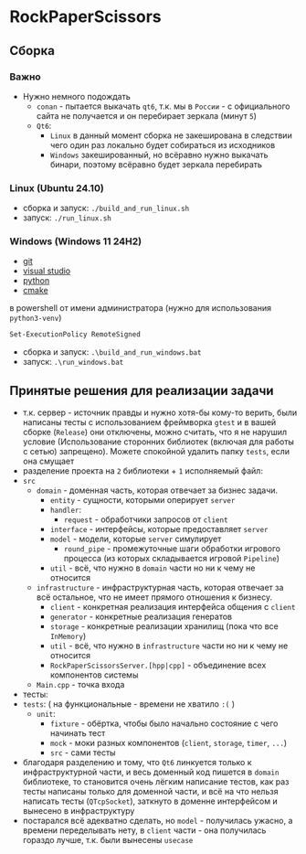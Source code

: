 # RockPaperScissors

## Сборка

### Важно

- Нужно немного подождать
  - `conan` - пытается выкачать `qt6`, т.к. мы в `России` - с официального сайта не получается и он перебирает зеркала (минут `5`)
  - `Qt6`: 
    - `Linux` в данный момент сборка не закеширована в следствии чего один раз локально будет собираться из исходников
    - `Windows` закешированный, но всёравно нужно выкачать бинари, поэтому всёравно будет зеркала перебирать

### Linux (Ubuntu 24.10)

- сборка и запуск: `./build_and_run_linux.sh`
- запуск: `./run_linux.sh`

### Windows (Windows 11 24H2)

- [git](https://github.com/git-for-windows/git/releases/download/v2.47.1.windows.2/Git-2.47.1.2-64-bit.exe)
- [visual studio](https://visualstudio.microsoft.com/ru/thank-you-downloading-visual-studio/?sku=Community&channel=Release&version=VS2022&source=VSLandingPage&cid=2030&passive=false)
- [python](https://www.python.org/ftp/python/3.13.1/python-3.13.1-amd64.exe)
- [cmake](https://github.com/Kitware/CMake/releases/download/v3.31.5/cmake-3.31.5-windows-x86_64.msi)

в powershell от имени администратора (нужно для использования `python3-venv`)
```sh
Set-ExecutionPolicy RemoteSigned
```

- сборка и запуск: `.\build_and_run_windows.bat`
- запуск: `.\run_windows.bat`

## Принятые решения для реализации задачи

- т.к. сервер - источник правды и нужно хотя-бы кому-то верить, были написаны тесты с использованием фреймворка `gtest` и в вашей сборке (`Release`) они отключены, можно считать, что я не нарушил условие (Использование сторонних библиотек (включая для работы с сетью) запрещено). Можете спокойной удалить папку `tests`, если она смущает
- разделение проекта на `2` библиотеки + `1` исполняемый файл:
- `src`
  - `domain` - доменная часть, которая отвечает за бизнес задачи.
    - `entity` - сущности, которыми оперирует `server`
    - `handler`:
      - `request` - обработчики запросов от `client`
    - `interface` - интерфейсы, которые предоставляет `server`
    - `model` - модели, которые `server` симулирует
      - `round_pipe` - промежуточные шаги обработки игрового процесса (из которых складывается игровой `Pipeline`)
    - `util` - всё, что нужно в `domain` части но ни к чему не относится
  - `infrastructure` - инфраструктурная часть, которая отвечает за всё остальное, что не имеет прямого отношения к бизнесу.
    - `client` - конкретная реализация интерфейса общения с `client`
    - `generator` - конкретные реализация генератов
    - `storage` - конкретные реализации хранилищ (пока что все `InMemory`)
    - `util` - всё, что нужно в `infrastructure` части но ни к чему не относится
    - `RockPaperScissorsServer.[hpp|cpp]` - объединение всех компонентов системы
  - `Main.cpp` - точка входа
- тесты:
- `tests`: ( на функциональные - времени не хватило `:(` )
  - `unit`:
    - `fixture` - обёртка, чтобы было начально состояние с чего начинать тест
    - `mock` - моки разных компонентов (`client`, `storage`, `timer`, `...`)
    - `src` - сами тесты
- благодаря разделению и тому, что `Qt6` линкуется только к инфраструктурной части, и весь доменный код пишется в `domain` библиотеке, то становится очень лёгким написание тестов, как раз тесты написаны только для доменной части, и всё на что нельзя написать тесты (`QTcpSocket`), заткнуто в доменне  интерфейсом и вынесено в инфраструктуру
- постарался всё адекватно сделать, но `model` - получилась ужасно, а времени переделывать нету, в `client` части - она получилась гораздо лучше, т.к. были вынесены `usecase`
